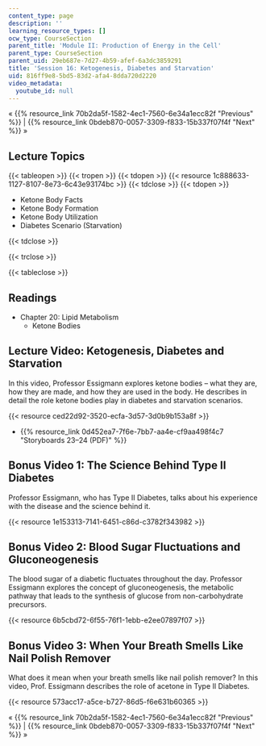 ```yaml
---
content_type: page
description: ''
learning_resource_types: []
ocw_type: CourseSection
parent_title: 'Module II: Production of Energy in the Cell'
parent_type: CourseSection
parent_uid: 29eb687e-7d27-4b59-afef-6a3dc3859291
title: 'Session 16: Ketogenesis, Diabetes and Starvation'
uid: 816ff9e8-5bd5-83d2-afa4-8dda720d2220
video_metadata:
  youtube_id: null
---
```


« {{% resource_link 70b2da5f-1582-4ec1-7560-6e34a1ecc82f "Previous" %}} | {{% resource_link 0bdeb870-0057-3309-f833-15b337f07f4f "Next" %}} »

Lecture Topics
--------------

{{< tableopen >}}
{{< tropen >}}
{{< tdopen >}}
{{< resource 1c888633-1127-8107-8e73-6c43e93174bc >}}
{{< tdclose >}}
{{< tdopen >}}


*   Ketone Body Facts
*   Ketone Body Formation
*   Ketone Body Utilization
*   Diabetes Scenario (Starvation)


{{< tdclose >}}

{{< trclose >}}

{{< tableclose >}}

Readings
--------

*   Chapter 20: Lipid Metabolism
    *   Ketone Bodies

Lecture Video: Ketogenesis, Diabetes and Starvation
---------------------------------------------------

In this video, Professor Essigmann explores ketone bodies – what they are, how they are made, and how they are used in the body. He describes in detail the role ketone bodies play in diabetes and starvation scenarios.

{{< resource ced22d92-3520-ecfa-3d57-3d0b9b153a8f >}}

*   {{% resource_link 0d452ea7-7f6e-7bb7-aa4e-cf9aa498f4c7 "Storyboards 23–24 (PDF)" %}}

Bonus Video 1: The Science Behind Type II Diabetes
--------------------------------------------------

Professor Essigmann, who has Type II Diabetes, talks about his experience with the disease and the science behind it.

{{< resource 1e153313-7141-6451-c86d-c3782f343982 >}}

Bonus Video 2: Blood Sugar Fluctuations and Gluconeogenesis
-----------------------------------------------------------

The blood sugar of a diabetic fluctuates throughout the day. Professor Essigmann explores the concept of gluconeogenesis, the metabolic pathway that leads to the synthesis of glucose from non-carbohydrate precursors.

{{< resource 6b5cbd72-6f55-76f1-1ebb-e2ee07897f07 >}}

Bonus Video 3: When Your Breath Smells Like Nail Polish Remover
---------------------------------------------------------------

What does it mean when your breath smells like nail polish remover? In this video, Prof. Essigmann describes the role of acetone in Type II Diabetes.

{{< resource 573acc17-a5ce-b727-86d5-f6e631b60365 >}}

« {{% resource_link 70b2da5f-1582-4ec1-7560-6e34a1ecc82f "Previous" %}} | {{% resource_link 0bdeb870-0057-3309-f833-15b337f07f4f "Next" %}} »